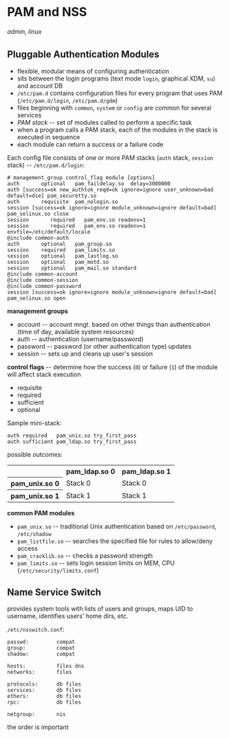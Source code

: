 # PAM and NSS
###### admin, linux

## Pluggable Authentication Modules

* flexible, modular means of configuring authentication
* sits between the login programs (text mode `login`, graphical XDM, `su`) and account DB
* `/etc/pam.d` contains configuration files for every program that uses PAM (`/etc/pam.d/login`, `/etc/pam.d/gdm`)
* files beginning with `common`, `system` or `config` are common for several services
* _PAM stack_ -- set of modules called to perform a specific task
 * when a program calls a PAM stack, each of the modules in the stack is executed in sequence
 * each module can return a success or a failure code

Each config file consists of one or more PAM stacks (`auth` stack, `session` stack) -- `/etc/pam.d/login`:

    # management_group control_flag module [options]
    auth       optional   pam_faildelay.so  delay=3000000
    auth [success=ok new_authtok_reqd=ok ignore=ignore user_unknown=bad default=die] pam_securetty.so
    auth       requisite  pam_nologin.so
    session [success=ok ignore=ignore module_unknown=ignore default=bad] pam_selinux.so close
    session       required   pam_env.so readenv=1
    session       required   pam_env.so readenv=1 envfile=/etc/default/locale
    @include common-auth
    auth       optional   pam_group.so
    session    required   pam_limits.so
    session    optional   pam_lastlog.so
    session    optional   pam_motd.so
    session    optional   pam_mail.so standard
    @include common-account
    @include common-session
    @include common-password
    session [success=ok ignore=ignore module_unknown=ignore default=bad] pam_selinux.so open

**management groups**

* account -- account mngt. based on other things than authentication (time of day, available system resources)
* auth -- authentication (username/password)
* password -- password (or other authentication type) updates
* session -- sets up and cleans up user's session

**control flags** -- determine how the success (`0`) or failure (`1`) of the module will affect stack execution

* requisite
* required
* sufficient
* optional

Sample mini-stack:

    auth required   pam_unix.so try_first_pass
    auth sufficient pam_ldap.so try_first_pass

possible outcomes:
<table>
  <tr>
    <th></th>
    <th>pam_ldap.so 0</th>
    <th>pam_ldap.so 1</th>
  </tr>
  <tr>
    <th>pam_unix.so 0</th>
    <td>Stack 0</td>
    <td>Stack 0</td>
  </tr>
  <tr>
    <th>pam_unix.so 1</th>
    <td>Stack 1</td>
    <td>Stack 1</td>
  </tr>
</table>

**common PAM modules**

* `pam_unix.so` -- traditional Unix authentication based on `/etc/password`, `/etc/shadow`
* `pam_listfile.so` -- searches the specified file for rules to allow/deny access
* `pam_cracklib.so` -- checks a password strength
* `pam_limits.so` -- sets login session limits on MEM, CPU (`/etc/security/limits.conf`)

## Name Service Switch

provides system tools with lists of users and groups, maps UID to username, identifies users' home dirs, etc.

`/etc/nsswitch.conf`:

    passwd:         compat
    group:          compat
    shadow:         compat

    hosts:          files dns
    networks:       files

    protocols:      db files
    services:       db files
    ethers:         db files
    rpc:            db files

    netgroup:       nis

the order is important
